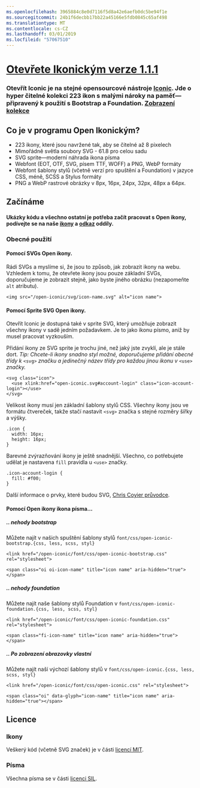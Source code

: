 ```yaml
---
ms.openlocfilehash: 3965884c8e0d7116f5d8a42e6aefb0dc5be94f1e
ms.sourcegitcommit: 24b1f6decbb17bb22a45166e5fdb0845c65af498
ms.translationtype: MT
ms.contentlocale: cs-CZ
ms.lasthandoff: 03/01/2019
ms.locfileid: "57067510"
---
```

<a name="open-iconic-v111httpuseiconiccomopen"></a>[Otevřete Ikonickým verze 1.1.1](http://useiconic.com/open)
===========

### <a name="open-iconic-is-the-open-source-sibling-of-iconichttpuseiconiccom-it-is-a-hyper-legible-collection-of-223-icons-with-a-tiny-footprintmdashready-to-use-with-bootstrap-and-foundation-view-the-collectionhttpuseiconiccomopenicons"></a>Otevřít Iconic je na stejné opensourcové nástroje [Iconic](http://useiconic.com). Jde o hyper čitelné kolekci 223 ikon s malými nároky na paměť&mdash;připravený k použití s Bootstrap a Foundation. [Zobrazení kolekce](http://useiconic.com/open#icons)



## <a name="whats-in-open-iconic"></a>Co je v programu Open Ikonickým?

* 223 ikony, které jsou navržené tak, aby se čitelné až 8 pixelech
* Mimořádně světla soubory SVG - 61.8 pro celou sadu 
* SVG sprite&mdash;moderní náhrada ikona písma
* Webfont (EOT, OTF, SVG, písem TTF, WOFF) a PNG, WebP formáty
* Webfont šablony stylů (včetně verzí pro spuštění a Foundation) v jazyce CSS, méně, SCSS a Stylus formáty
* PNG a WebP rastrové obrázky v 8px, 16px, 24px, 32px, 48px a 64px.


## <a name="getting-started"></a>Začínáme

#### <a name="for-code-samples-and-everything-else-you-need-to-get-started-with-open-iconic-check-out-our-iconshttpuseiconiccomopenicons-and-referencehttpuseiconiccomopenreference-sections"></a>Ukázky kódu a všechno ostatní je potřeba začít pracovat s Open ikony, podívejte se na naše [ikony](http://useiconic.com/open#icons) a [odkaz](http://useiconic.com/open#reference) oddíly.

### <a name="general-usage"></a>Obecné použití

#### <a name="using-open-iconics-svgs"></a>Pomocí SVGs Open ikony.

Rádi SVGs a myslíme si, že jsou to způsob, jak zobrazit ikony na webu. Vzhledem k tomu, že otevřete ikony jsou pouze základní SVGs, doporučujeme je zobrazit stejně, jako byste jiného obrázku (nezapomeňte `alt` atributu).

```
<img src="/open-iconic/svg/icon-name.svg" alt="icon name">
```

#### <a name="using-open-iconics-svg-sprite"></a>Pomocí Sprite SVG Open ikony.

Otevřít Iconic je dostupná také v sprite SVG, který umožňuje zobrazit všechny ikony v sadě jedním požadavkem. Je to jako ikonu písmo, aniž by musel pracovat vyzkouším.

Přidání ikony ze SVG sprite je trochu jiné, než jaký jste zvyklí, ale je stále dort. *Tip: Chcete-li ikony snadno styl možné, doporučujeme přidání obecné třídy k* `<svg>` *značku a jedinečný název třídy pro každou jinou ikonu v* `<use>` *značky.*  

```
<svg class="icon">
  <use xlink:href="open-iconic.svg#account-login" class="icon-account-login"></use>
</svg>
```

Velikost ikony musí jen základní šablony stylů CSS. Všechny ikony jsou ve formátu čtvereček, takže stačí nastavit `<svg>` značka s stejné rozměry šířky a výšky.

```
.icon {
  width: 16px;
  height: 16px;
}
```

Barevné zvýrazňování ikony je ještě snadnější. Všechno, co potřebujete udělat je nastavena `fill` pravidla u `<use>` značky.

```
.icon-account-login {
  fill: #f00;
}
```

Další informace o prvky, které budou SVG, [Chris Coyier průvodce](http://css-tricks.com/svg-sprites-use-better-icon-fonts/).

#### <a name="using-open-iconics-icon-font"></a>Pomocí Open ikony ikona písma...


##### <a name="with-bootstrap"></a>.. nehody bootstrap

Můžete najít v našich spuštění šablony stylů `font/css/open-iconic-bootstrap.{css, less, scss, styl}`


```
<link href="/open-iconic/font/css/open-iconic-bootstrap.css" rel="stylesheet">
```


```
<span class="oi oi-icon-name" title="icon name" aria-hidden="true"></span>
```

##### <a name="with-foundation"></a>.. nehody foundation

Můžete najít naše šablony stylů Foundation v `font/css/open-iconic-foundation.{css, less, scss, styl}`

```
<link href="/open-iconic/font/css/open-iconic-foundation.css" rel="stylesheet">
```


```
<span class="fi-icon-name" title="icon name" aria-hidden="true"></span>
```

##### <a name="on-its-own"></a>.. Po zobrazení obrazovky vlastní

Můžete najít naší výchozí šablony stylů v `font/css/open-iconic.{css, less, scss, styl}`

```
<link href="/open-iconic/font/css/open-iconic.css" rel="stylesheet">
```

```
<span class="oi" data-glyph="icon-name" title="icon name" aria-hidden="true"></span>
```


## <a name="license"></a>Licence

### <a name="icons"></a>Ikony

Veškerý kód (včetně SVG značek) je v části [licencí MIT](http://opensource.org/licenses/MIT).

### <a name="fonts"></a>Písma

Všechna písma se v části [licenci SIL](http://scripts.sil.org/cms/scripts/page.php?item_id=OFL_web).
